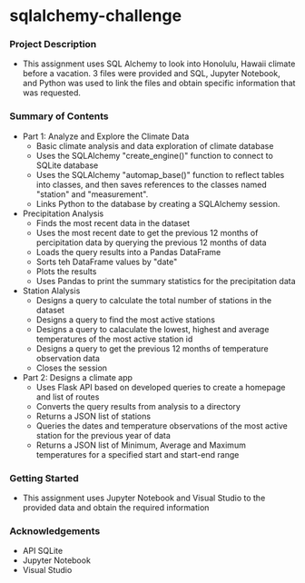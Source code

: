 # sqlalchemy-challenge

### Project Description
 - This assignment uses SQL Alchemy to look into Honolulu, Hawaii climate before a vacation. 3 files were provided and SQL, Jupyter Notebook, and Python was used to link the files and obtain specific information that was requested.
### Summary of Contents
 - Part 1: Analyze and Explore the Climate Data
     - Basic climate analysis and data exploration of climate database
     - Uses the SQLAlchemy "create_engine()" function to connect to SQLite database
     - Uses the SQLAlchemy "automap_base()" function to reflect tables into classes, and then saves references to the classes named "station" and "measurement".
     - Links Python to the database by creating a SQLAlchemy session.
- Precipitation Analysis
     - Finds the most recent data in the dataset
     - Uses the most recent date to get the previous 12 months of percipitation data by querying the previous 12 months of data
     - Loads the query results into a Pandas DataFrame
     - Sorts teh DataFrame values by "date"
     - Plots the results
     - Uses Pandas to print the summary statistics for the precipitation data
 - Station Alalysis
     - Designs a query to calculate the total number of stations in the dataset
     - Designs a query to find the most active stations
     - Designs a query to calaculate the lowest, highest and average temperatures of the most active station id
     - Designs a query to get the previous 12 months of temperature observation data
     - Closes the session
 - Part 2: Designs a climate app
     - Uses Flask API based on developed queries to create a homepage and list of routes
     - Converts the query results from analysis to a directory
     - Returns a JSON list of stations
     - Queries the dates and temperature observations of the most active station for the previous year of data
     - Returns a JSON list of Minimum, Average and Maximum temperatures for a specified start and start-end range
### Getting Started
 - This assignment uses Jupyter Notebook and Visual Studio to the provided data and obtain the required information
### Acknowledgements
 - API SQLite
 - Jupyter Notebook
 - Visual Studio
